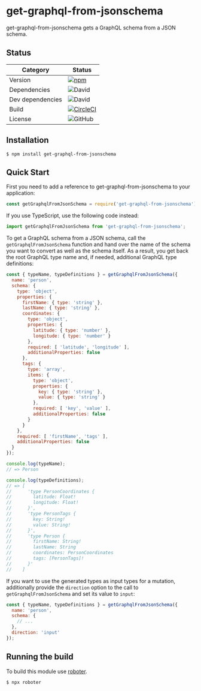 # get-graphql-from-jsonschema

get-graphql-from-jsonschema gets a GraphQL schema from a JSON schema.

## Status

| Category         | Status                                                                                                                                                                             |
| ---------------- | ---------------------------------------------------------------------------------------------------------------------------------------------------------------------------------- |
| Version          | [![npm](https://img.shields.io/npm/v/get-graphql-from-jsonschema)](https://www.npmjs.com/package/get-graphql-from-jsonschema)                                                      |
| Dependencies     | ![David](https://img.shields.io/david/thenativeweb/get-graphql-from-jsonschema)                                                                                                    |
| Dev dependencies | ![David](https://img.shields.io/david/dev/thenativeweb/get-graphql-from-jsonschema)                                                                                                |
| Build            | [![CircleCI](https://img.shields.io/circleci/build/github/thenativeweb/get-graphql-from-jsonschema)](https://circleci.com/gh/thenativeweb/get-graphql-from-jsonschema/tree/master) |
| License          | ![GitHub](https://img.shields.io/github/license/thenativeweb/get-graphql-from-jsonschema)                                                                                          |

## Installation

```shell
$ npm install get-graphql-from-jsonschema
```

## Quick Start

First you need to add a reference to get-graphql-from-jsonschema to your application:

```javascript
const getGraphqlFromJsonSchema = require('get-graphql-from-jsonschema').default;
```

If you use TypeScript, use the following code instead:

```typescript
import getGraphqlFromJsonSchema from 'get-graphql-from-jsonschema';
```

To get a GraphQL schema from a JSON schema, call the `getGraphqlFromJsonSchema` function and hand over the name of the schema you want to convert as well as the schema itself. As a result, you get back the root GraphQL type name and, if needed, additional GraphQL type definitions:

```javascript
const { typeName, typeDefinitions } = getGraphqlFromJsonSchema({
  name: 'person',
  schema: {
    type: 'object',
    properties: {
      firstName: { type: 'string' },
      lastName: { type: 'string' },
      coordinates: {
        type: 'object',
        properties: {
          latitude: { type: 'number' },
          longitude: { type: 'number' }
        },
        required: [ 'latitude', 'longitude' ],
        additionalProperties: false
      },
      tags: {
        type: 'array',
        items: {
          type: 'object',
          properties: {
            key: { type: 'string' },
            value: { type: 'string' }
          },
          required: [ 'key', 'value' ],
          additionalProperties: false
        }
      }
    },
    required: [ 'firstName', 'tags' ],
    additionalProperties: false
  }
});

console.log(typeName);
// => Person

console.log(typeDefinitions);
// => [
//      'type PersonCoordinates {
//        latitude: Float!
//        longitude: Float!
//      }',
//      'type PersonTags {
//        key: String!
//        value: String!
//      }',
//      'type Person {
//        firstName: String!
//        lastName: String
//        coordinates: PersonCoordinates
//        tags: [PersonTags]!
//      }'
//    ]
```

If you want to use the generated types as input types for a mutation, additionally provide the `direction` option to the call to `getGraphqlFromJsonSchema` and set its value to `input`:

```javascript
const { typeName, typeDefinitions } = getGraphqlFromJsonSchema({
  name: 'person',
  schema: {
    // ...
  },
  direction: 'input'
});
```

## Running the build

To build this module use [roboter](https://www.npmjs.com/package/roboter).

```shell
$ npx roboter
```

